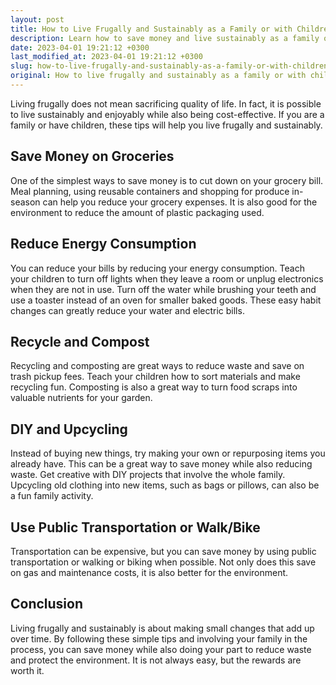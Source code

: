 ```yaml
---
layout: post
title: How to Live Frugally and Sustainably as a Family or with Children
description: Learn how to save money and live sustainably as a family or with children with these tips and tricks.
date: 2023-04-01 19:21:12 +0300
last_modified_at: 2023-04-01 19:21:12 +0300
slug: how-to-live-frugally-and-sustainably-as-a-family-or-with-children
original: How to live frugally and sustainably as a family or with children?
---
```

Living frugally does not mean sacrificing quality of life. In fact, it is possible to live sustainably and enjoyably while also being cost-effective. If you are a family or have children, these tips will help you live frugally and sustainably.

## Save Money on Groceries

One of the simplest ways to save money is to cut down on your grocery bill. Meal planning, using reusable containers and shopping for produce in-season can help you reduce your grocery expenses. It is also good for the environment to reduce the amount of plastic packaging used.

## Reduce Energy Consumption

You can reduce your bills by reducing your energy consumption. Teach your children to turn off lights when they leave a room or unplug electronics when they are not in use. Turn off the water while brushing your teeth and use a toaster instead of an oven for smaller baked goods. These easy habit changes can greatly reduce your water and electric bills.

## Recycle and Compost

Recycling and composting are great ways to reduce waste and save on trash pickup fees. Teach your children how to sort materials and make recycling fun. Composting is also a great way to turn food scraps into valuable nutrients for your garden.

## DIY and Upcycling

Instead of buying new things, try making your own or repurposing items you already have. This can be a great way to save money while also reducing waste. Get creative with DIY projects that involve the whole family. Upcycling old clothing into new items, such as bags or pillows, can also be a fun family activity.

## Use Public Transportation or Walk/Bike

Transportation can be expensive, but you can save money by using public transportation or walking or biking when possible. Not only does this save on gas and maintenance costs, it is also better for the environment.

## Conclusion

Living frugally and sustainably is about making small changes that add up over time. By following these simple tips and involving your family in the process, you can save money while also doing your part to reduce waste and protect the environment. It is not always easy, but the rewards are worth it.
